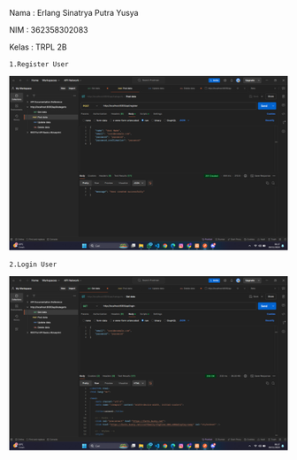 Nama    : Erlang Sinatrya Putra Yusya

NIM     : 362358302083

Kelas   : TRPL 2B

    1.Register User

![alt text](image.png)

    2.Login User

![alt text](image-1.png)